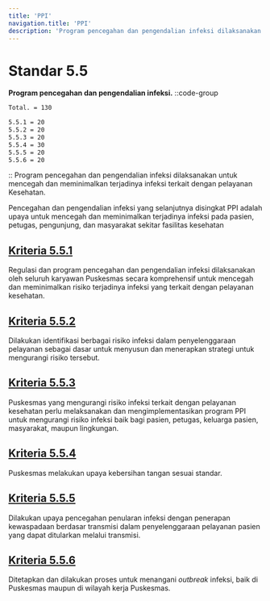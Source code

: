 ```yaml
---
title: 'PPI'
navigation.title: 'PPI'
description: 'Program pencegahan dan pengendalian infeksi dilaksanakan untuk mencegah dan meminimalkan terjadinya infeksi terkait dengan pelayanan Kesehatan. Pencegahan dan pengendalian infeksi yang selanjutnya disingkat PPI adalah upaya untuk mencegah dan meminimalkan terjadinya infeksi pada pasien, petugas, pengunjung, dan masyarakat sekitar fasilitas kesehatan '
---
```


# Standar 5.5
**Program pencegahan dan pengendalian infeksi.** 
::code-group
```bash [Nilai]
Total. = 130
```
```bash [Kriteria]
5.5.1 = 20
5.5.2 = 20
5.5.3 = 20
5.5.4 = 30
5.5.5 = 20
5.5.6 = 20
```
::
Program pencegahan dan pengendalian infeksi dilaksanakan untuk mencegah dan meminimalkan terjadinya infeksi terkait dengan pelayanan Kesehatan. 

Pencegahan dan pengendalian infeksi yang selanjutnya disingkat PPI adalah upaya untuk mencegah dan meminimalkan terjadinya infeksi pada pasien, petugas, pengunjung, dan masyarakat sekitar fasilitas kesehatan 

## [Kriteria 5.5.1](/5/5/1) 
Regulasi dan program pencegahan dan pengendalian infeksi dilaksanakan oleh seluruh karyawan Puskesmas secara komprehensif untuk mencegah dan meminimalkan risiko terjadinya infeksi yang terkait dengan pelayanan kesehatan. 

## [Kriteria 5.5.2](/5/5/2) 
Dilakukan identifikasi berbagai risiko infeksi dalam penyelenggaraan pelayanan sebagai dasar untuk menyusun dan menerapkan strategi untuk mengurangi risiko tersebut. 

## [Kriteria 5.5.3](/5/5/3) 
Puskesmas yang mengurangi risiko infeksi terkait dengan pelayanan kesehatan perlu melaksanakan dan mengimplementasikan program PPI untuk mengurangi risiko infeksi baik bagi pasien, petugas, keluarga pasien, masyarakat, maupun lingkungan. 

## [Kriteria 5.5.4](/5/5/4) 
Puskesmas melakukan upaya kebersihan tangan sesuai standar. 

## [Kriteria 5.5.5](/5/5/5) 
Dilakukan upaya pencegahan penularan infeksi dengan penerapan kewaspadaan berdasar transmisi dalam penyelenggaraan pelayanan pasien yang dapat ditularkan melalui transmisi. 

## [Kriteria 5.5.6](/5/5/6) 
Ditetapkan dan dilakukan proses untuk menangani _outbreak_ infeksi, baik di Puskesmas maupun di wilayah kerja Puskesmas. 

